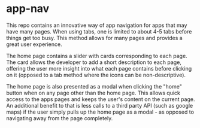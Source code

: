 # app-nav
This repo contains an innovative way of app navigation for apps that may have many pages.  When using tabs, one is limited to about 4-5 tabs before things get too busy.  This method allows for many pages and provides a great user experience.

The home page contains a slider with cards corresponding to each page.  The card allows the developer to add a short description to each page, offering the user more insight into what each page contains before clicking on it (opposed to a tab method where the icons can be non-descriptive).  

The home page is also presented as a modal when clicking the "home" button when on any page other than the home page.  This allows quick access to the apps pages and keeps the user's content on the current page.  An additional benefit to that is less calls to a third party API (such as google maps) if the user simply pulls up the home page as a modal - as opposed to navigating away from the page completely.
